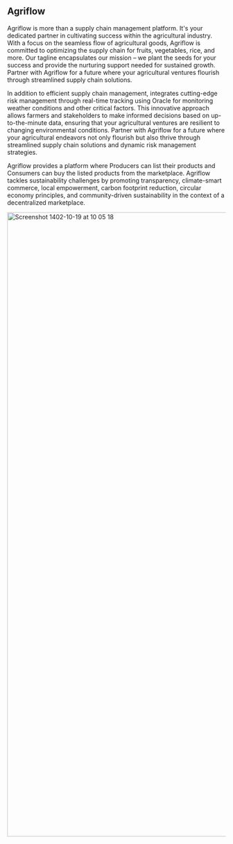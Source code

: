 ## Agriflow
Agriflow is more than a supply chain management platform. It's your dedicated partner in cultivating success within the agricultural industry. With a focus on the seamless flow of agricultural goods, Agriflow is committed to optimizing the supply chain for fruits, vegetables, rice, and more. Our tagline encapsulates our mission – we plant the seeds for your success and provide the nurturing support needed for sustained growth. Partner with Agriflow for a future where your agricultural ventures flourish through streamlined supply chain solutions.

In addition to efficient supply chain management, integrates cutting-edge risk management through real-time tracking using Oracle for monitoring weather conditions and other critical factors. This innovative approach allows farmers and stakeholders to make informed decisions based on up-to-the-minute data, ensuring that your agricultural ventures are resilient to changing environmental conditions. Partner with Agriflow for a future where your agricultural endeavors not only flourish but also thrive through streamlined supply chain solutions and dynamic risk management strategies.

Agriflow provides a platform where Producers can list their products and Consumers can buy the listed products from the marketplace. Agriflow tackles sustainability challenges by promoting transparency, climate-smart commerce, local empowerment, carbon footprint reduction, circular economy principles, and community-driven sustainability in the context of a decentralized marketplace.

<img width="1439" alt="Screenshot 1402-10-19 at 10 05 18" src="https://github.com/jitendragangwar123/Agriflow/assets/76531339/ac55a672-dc89-406f-b93d-e24dcb60f22f">
